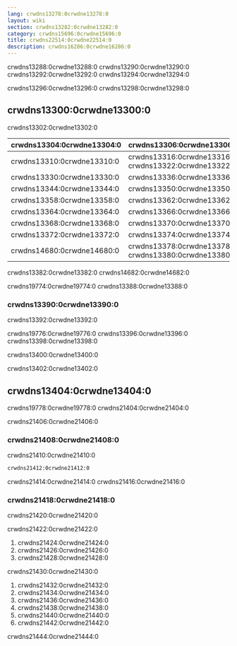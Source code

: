 ```yaml
---
lang: crwdns13278:0crwdne13278:0
layout: wiki
section: crwdns13282:0crwdne13282:0
category: crwdns15696:0crwdne15696:0
title: crwdns22514:0crwdne22514:0
description: crwdns16286:0crwdne16286:0
---
```


crwdns13288:0crwdne13288:0 crwdns13290:0crwdne13290:0 crwdns13292:0crwdne13292:0 crwdns13294:0crwdne13294:0

crwdns13296:0crwdne13296:0 crwdns13298:0crwdne13298:0

## crwdns13300:0crwdne13300:0
crwdns13302:0crwdne13302:0

| crwdns13304:0crwdne13304:0 | crwdns13306:0crwdne13306:0                            |
| -------------------------- | ----------------------------------------------------- |
| crwdns13310:0crwdne13310:0 | crwdns13316:0crwdne13316:0 crwdns13322:0crwdne13322:0 |
| crwdns13330:0crwdne13330:0 | crwdns13336:0crwdne13336:0                            |
| crwdns13344:0crwdne13344:0 | crwdns13350:0crwdne13350:0                            |
| crwdns13358:0crwdne13358:0 | crwdns13362:0crwdne13362:0                            |
| crwdns13364:0crwdne13364:0 | crwdns13366:0crwdne13366:0                            |
| crwdns13368:0crwdne13368:0 | crwdns13370:0crwdne13370:0                            |
| crwdns13372:0crwdne13372:0 | crwdns13374:0crwdne13374:0                            |
| crwdns14680:0crwdne14680:0 | crwdns13378:0crwdne13378:0 crwdns13380:0crwdne13380:0 |

crwdns13382:0crwdne13382:0 crwdns14682:0crwdne14682:0

crwdns19774:0crwdne19774:0 crwdns13388:0crwdne13388:0

### crwdns13390:0crwdne13390:0
crwdns13392:0crwdne13392:0

crwdns19776:0crwdne19776:0 crwdns13396:0crwdne13396:0 crwdns13398:0crwdne13398:0

crwdns13400:0crwdne13400:0

crwdns13402:0crwdne13402:0


## crwdns13404:0crwdne13404:0
crwdns19778:0crwdne19778:0 crwdns21404:0crwdne21404:0

crwdns21406:0crwdne21406:0

### crwdns21408:0crwdne21408:0
crwdns21410:0crwdne21410:0

```bash
crwdns21412:0crwdne21412:0
```

crwdns21414:0crwdne21414:0 crwdns21416:0crwdne21416:0

### crwdns21418:0crwdne21418:0
crwdns21420:0crwdne21420:0

crwdns21422:0crwdne21422:0
1. crwdns21424:0crwdne21424:0
1. crwdns21426:0crwdne21426:0
1. crwdns21428:0crwdne21428:0

crwdns21430:0crwdne21430:0
1. crwdns21432:0crwdne21432:0
1. crwdns21434:0crwdne21434:0
1. crwdns21436:0crwdne21436:0
1. crwdns21438:0crwdne21438:0
1. crwdns21440:0crwdne21440:0
1. crwdns21442:0crwdne21442:0

crwdns21444:0crwdne21444:0
